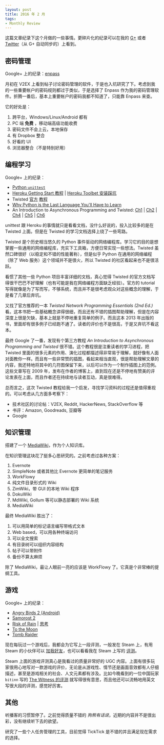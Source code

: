 ```yaml
---
layout: post
title: 2016 年 2 月
tags: 
- Monthly Review
---
```


这篇文章纪录下这个月做的一些事情。更碎片化的纪录可以在我的 [G+][my-google-plus] 或者 [Twitter][my-twitter]（从 G+ 自动同步的）上看到。

[my-google-plus]: https://plus.google.com/+ZhihengLin
[my-twitter]: https://twitter.com/onlyice0328

<!--more-->

## 密码管理

Google+ 上的纪录：[enpass][enpass-g+]

月初在 V2EX 上看到帖子讨论密码管理的软件，于是也入坑研究了下。考虑到我的一些重要帐户的密码规则都过于类似，于是选择了 Enpass 作为我的密码管理软件。折腾一番后，基本上重要帐户的密码我都不知道了，只能靠 Enpass 来查。

它的好处是：

1. 跨平台，Windows/Linux/Android 都有
2. PC 端 **免费** ，移动端高级功能收费
3. 密码文件不会上云，本地保存
4. 有 Dropbox 整合
5. 好看的 UI
6. 浏览器整合（不是特别好用）

[enpass-g+]: https://plus.google.com/+ZhihengLin/posts/bzqPaN8z6vC

## 编程学习

Google+ 上的纪录：

* [Python `unittest`][python-unittest-g+]
* [Heroku Getting Start 教程][heroku-getting-start] \| [Heroku Toolbet 安装踩坑][heroku-toolbet]
* Twisted [官方][twisted-official-1] [教程][twisted-official-2]
* [Why Python is the Last Language You'll Have to Learn][python-popular]
* An Introduction to Asynchronous Programming and Twisted: [Ch1][twisted-intro-1] \| [Ch2][twisted-intro-2] \| [Ch4][twisted-intro-4] \| [Ch5][twisted-intro-5] \| [Ch6][twisted-intro-6]

unittest 跟 Heroku 的事情就只是看看文档，没什么好说的，投入比较多的是在 Twisted 上面。但是在 Twisted 的学习文档选择上绕了一些弯路。

Twisted 是个历史相当悠久的 Python 事件驱动的网络编程库。学习它的目的是想掌握一些通用的网络编程库，充实下工具箱，方便日常实现一些想法。Twisted 虽然口碑很好（以稳定和不错的性能著称），但是似乎 Python 在通用的网络编程（除了 Web 服务）这个领域并不是很火，所以 Twisted 的社区看起来也不是很活跃。

看惯了其他一些 Python 项目丰富详细的文档，真心觉得 Twisted 的官方文档写得很干巴巴不好理解（也有可能是我在网络编程方面缺乏经验）。官方的 tutorial 写得就像是为了写而写，不够系统，而且并不是很考虑观众对这些概念的理解，于是看了几章后弃坑。

又找了官方推荐的一本 *Twisted Network Programming Essentials (2nd Ed.)* 看。这本书把一些基础概念讲得很细，而且还有不错的插图帮助理解，但是在内容深度上很是欠缺，基本上就是不停地重复简单的例子。而且这本 2013 年出版的书，里面却有很多例子已经跑不通了。读者的评价也不是很高，于是又弃坑不看这本。

最终 Google 了一番，发现有个第三方教程 *An Introduction to Asynchronous Programming and Twisted* 很不错。这个教程很是注重读者的学习进程，把 Twisted 里面的很多元素的作用、演化过程都描述得非常易于理解，就好像有人面对面教你一样。而且有一些非常赞的插图，看起来相当直观，很是帮助理解文章的内容，我还特地将其中的几符图保留下来，以后可以作为一个制作插图上的范例。这些文章写在 2009 年，发布在作者的博客上，直到现在还是不停地有赞美的评论发表在上面，而且作者还在持续地与读者互动，真是很难得。

总而言之，这次 Twisted 教程给我一个启发，寻找学习资料的过程还是值得重视的。可以考虑从几方面多考察下：

* 技术社区的讨论帖：V2EX, Reddit, HackerNews, StackOverflow 等
* 书评：Amazon, Goodreads, 豆瓣等
* Google

[python-unittest-g+]: https://plus.google.com/+ZhihengLin/posts/KJir5r1QqAf
[heroku-getting-start]: https://plus.google.com/+ZhihengLin/posts/eqzSeXawCpM
[heroku-toolbet]: https://plus.google.com/+ZhihengLin/posts/gufssnpcb5E
[twisted-official-1]: https://plus.google.com/+ZhihengLin/posts/D9Bqh7jGqmB
[twisted-official-2]: https://plus.google.com/+ZhihengLin/posts/MaxtjrLnB1a
[python-popular]: https://plus.google.com/+ZhihengLin/posts/bGFAp9pJphW
[twisted-intro-1]: https://plus.google.com/+ZhihengLin/posts/ZWFDRiTHZQy
[twisted-intro-2]: https://plus.google.com/+ZhihengLin/posts/1Zni4VdNzhJ
[twisted-intro-4]: https://plus.google.com/+ZhihengLin/posts/9yTZfPRFLv3
[twisted-intro-5]: https://plus.google.com/+ZhihengLin/posts/1b55JJG8YhJ
[twisted-intro-6]: https://plus.google.com/+ZhihengLin/posts/MHQMptCpejd

## 知识管理

搭建了一个 [MediaWiki][my-media-wiki]，作为个人知识库。

在知识管理这块花了挺多心思研究的。之前考虑过各种方案：

1. Evernote
2. SimpleNote 或者其他比 Evernote 更简单的笔记服务
3. WorkFlowy
4. 纯文件目录形式的 Wiki
5. ZimWiki，带 GUI 的本地 Wiki 程序
6. DokuWiki
7. MdWiki, Gollum 等可以静态部署的 Wiki 系统
8. MediaWiki

最终 MediaWiki 胜出了：

1. 可以用简单的标记语言编写带格式文本
2. Web based，可以用各种终端访问
3. 可以全文搜索
4. 有目录树可以组织内容结构
5. 帖子可以带附件
6. 备份不算太麻烦

除了 MediaWiki，最让人眼前一亮的应该是 WorkFlowy 了。它真是个非常棒的提纲工具。

[my-media-wiki]: http://wiki.onlyice.net

## 游戏

Google+ 上的纪录：

* [Angry Birds 2 (Android)][angry-birds-2]
* [Samorost 2][samorost-2]
* [Risk of Rain][risk-of-rain] \| [思考][risk-of-rain-thought]
* [To the Moon][to-the-moon]
* [Tomb Raider][tomb-raider]

现在每玩过一个游戏后，我都会为它写上一段评测，一般发在 Steam 上，有用 Steam 的小伙伴可以 [加我好友][my-steam-profile]，也可以看看我在 Steam 上写的 [评测][my-steam-review]。

Steam 上面的游戏评测真心是我看过的质量非常好的 UGC 内容。上面有很多玩家很用心地写对一款游戏的评价，无论是从游戏性、情节还是画面音效都有人仔细描述，甚至是游戏相关的社会、人文元素都有涉及。比如今晚看到的一位中国玩家 `bitinn` 写的 [The Witness 的评测][the-witness-review] 就写得很有意思，而且他还可以流畅地用英文写很大段的评测，感觉好厉害。

[angry-birds-2]: https://plus.google.com/+ZhihengLin/posts/49xrxZ8TDwG
[samorost-2]: https://plus.google.com/+ZhihengLin/posts/cjfsy2raeup
[risk-of-rain]: https://plus.google.com/+ZhihengLin/posts/axQfHvQypBi
[risk-of-rain-thought]: https://plus.google.com/+ZhihengLin/posts/fMKcNtrh8we
[to-the-moon]: https://plus.google.com/+ZhihengLin/posts/YvPhHhynvsX
[tomb-raider]: https://plus.google.com/+ZhihengLin/posts/MmAVb14sMLS
[my-steam-profile]: http://steamcommunity.com/id/onlyice
[my-steam-review]: https://steamcommunity.com/id/onlyice/recommended/
[the-witness-review]: http://steamcommunity.com/id/bitinn/recommended/210970/

## 其他

听播客的习惯暂停了。之前觉得质量不错的 *狗熊有话说*，近期的内容并不是很出彩，没有继续听下去的欲望。

研究了一些个人任务管理的工具，目前觉得 TickTick 是不错的并且满足现在需求的选择。
